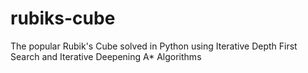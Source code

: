 # rubiks-cube
The popular Rubik's Cube solved in Python using Iterative Depth First Search and Iterative Deepening A* Algorithms
